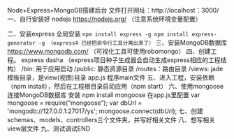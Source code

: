 Node+Express+MongoDB搭建后台
文件打开网址：http://localhost：3000/
一、自行安装好 nodejs  https://nodejs.org/   （注意系统环境变量配置）

二、安装express	
	全局安装
	```
	npm install express -g
				npm install express-generator -g （express4 已经把命令行工具分离出来了）
	```
三、安装MongoDB数据库	https://www.mongodb.com/ （可视化工具可使用robomongo）
四、创建工程。	
	express dasha （express项目种子生成器会自动生成express相应的工程结构）
		/bin: 用于应用启动
		/public: 静态资源目录
		/routes：路由目录
		/views: jade模板目录，是view(视图)目录
		app.js 程序main文件
五、进入工程，安装依赖（npm install），然后在工程根目录启动应用（npm start）
六、使用mongoose连接MongoDB数据库
	安装 npm install mongoose
	在app.js里配置 	var mongoose = require(“mongoose”);
					var dbUrl = 'mongodb://127.0.0.1:27017/ys';
					mongoose.connect(dbUrl);
七、创建schemas、models、controllers三个文件夹，并写好相关文件
八、想写相关view层文件
九、测试调试END				